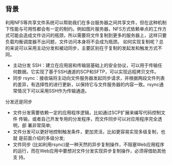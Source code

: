 ## 背景
利用NFS等共享文件系统可以帮助我们在多台服务器之间共享文件，但在这种机制下性能与可用性都会有一定的制约。例如图片服务器，NFS方式依赖单点的工作方式可能会造成文件访问的瓶颈，所以需要将文件复制到更多的服务器上，这样只要负载均衡调度器不出问题，文件访问本身将不会成为瓶颈。
如何实现复制呢？总的来说可以采用主动分发和被动同步，主要区别在于复制的发起发和触发方式不同。
* 主动分发
SSH：建立在应用层和传输层基础上的安全协议，可以用于传输任何数据。它实现了基于SSH通道的SCP和SFTP，可以实现远程拷贝文件。
* 同步
rsync：接收端将主动向文件服务器发起同步请求，并根据两段文件列表的差异，有选择性的进行更新，以保持它与文件服务器的内容一致。rsync通常情况下可以采用SSH作为传输通道。

分发还是同步
* 文件分发需要依赖一定的应用程序逻辑，比如通过SCP扩展来编写代码控制文件
传输，或者自己开发专用的分发程序，而文件同步可以对应用程序完全透明，部
署非常简单;
* 文件分发可以更好地控制触发条件，更加灵活，比如更容易实现多级复制，也就
是前面介绍的多级分发;
* 文件同步 (比如利用rsync)是一种天然的异步复制操作，不阻塞Web应用程序
的运行，而在Web应用中要想对文件分发实现异步复制操作，必须得借助其他支
持。